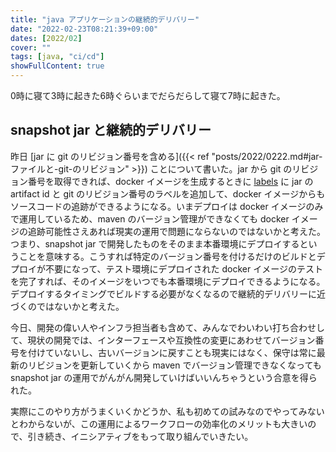 ```yaml
---
title: "java アプリケーションの継続的デリバリー"
date: "2022-02-23T08:21:39+09:00"
dates: [2022/02]
cover: ""
tags: [java, "ci/cd"]
showFullContent: true
---
```


0時に寝て3時に起きた6時ぐらいまでだらだらして寝て7時に起きた。

## snapshot jar と継続的デリバリー

昨日 [jar に git のリビジョン番号を含める]({{< ref "posts/2022/0222.md#jar-ファイルと-git-のリビジョン" >}}) ことについて書いた。jar から git のリビジョン番号を取得できれば、docker イメージを生成するときに [labels](https://docs.docker.com/config/labels-custom-metadata/) に jar の artifact id と git のリビジョン番号のラベルを追加して、docker イメージからもソースコードの追跡ができるようになる。いまデプロイは docker イメージのみで運用しているため、maven のバージョン管理ができなくても docker イメージの追跡可能性さえあれば現実の運用で問題にならないのではないかと考えた。つまり、snapshot jar で開発したものをそのまま本番環境にデプロイするということを意味する。こうすれば特定のバージョン番号を付けるだけのビルドとデプロイが不要になって、テスト環境にデプロイされた docker イメージのテストを完了すれば、そのイメージをいつでも本番環境にデプロイできるようになる。デプロイするタイミングでビルドする必要がなくなるので継続的デリバリーに近づくのではないかと考えた。

今日、開発の偉い人やインフラ担当者も含めて、みんなでわいわい打ち合わせして、現状の開発では、インターフェースや互換性の変更にあわせてバージョン番号を付けていないし、古いバージョンに戻すことも現実にはなく、保守は常に最新のリビジョンを更新していくから maven でバージョン管理できなくなっても snapshot jar の運用でがんがん開発していけばいいんちゃうという合意を得られた。

実際にこのやり方がうまくいくかどうか、私も初めての試みなのでやってみないとわからないが、この運用によるワークフローの効率化のメリットも大きいので、引き続き、イニシアティブをもって取り組んでいきたい。
